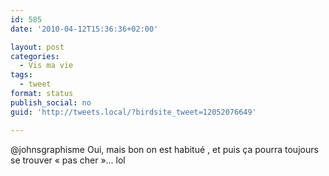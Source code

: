 ```yaml
---
id: 585
date: '2010-04-12T15:36:36+02:00'

layout: post
categories:
  - Vis ma vie
tags:
  - tweet
format: status
publish_social: no
guid: 'http://tweets.local/?birdsite_tweet=12052076649'

---
```


@johnsgraphisme Oui, mais bon on est habitué , et puis ça pourra toujours se trouver « pas cher »… lol